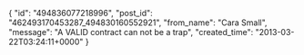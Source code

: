  {
   "id": "494836077218996",
   "post_id": "462493170453287_494830160552921",
   "from_name": "Cara Small",
   "message": "A VALID contract can not be a trap",
   "created_time": "2013-03-22T03:24:11+0000"
 }
